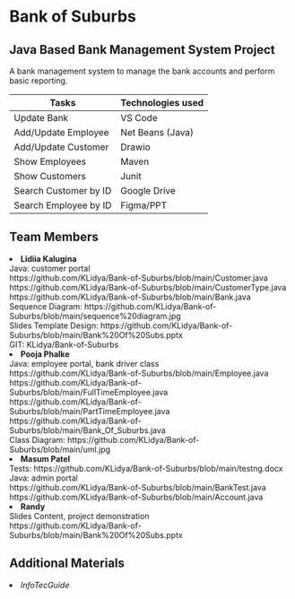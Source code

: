# Bank of Suburbs

## Java Based Bank Management System Project
A bank management system to manage the bank accounts and perform basic reporting.

| Tasks    | Technologies used |
| -------- | ------- |
| Update Bank  | VS Code    |
| Add/Update Employee | Net Beans (Java)     |
| Add/Update Customer| Drawio    |
| Show Employees| Maven    |
| Show Customers| Junit    |
| Search Customer by ID| Google Drive    |
| Search Employee by ID| Figma/PPT    |

## Team Members
<li><b>Lidiia Kalugina</b><br>
  Java: customer portal <br>
  https://github.com/KLidya/Bank-of-Suburbs/blob/main/Customer.java <br>
  https://github.com/KLidya/Bank-of-Suburbs/blob/main/CustomerType.java <br>
  https://github.com/KLidya/Bank-of-Suburbs/blob/main/Bank.java <br>
  Sequence Diagram: https://github.com/KLidya/Bank-of-Suburbs/blob/main/sequence%20diagram.jpg <br> 
  Slides Template Design: https://github.com/KLidya/Bank-of-Suburbs/blob/main/Bank%20Of%20Subs.pptx <br>
  GIT: KLidya/Bank-of-Suburbs </li>
<li><b>Pooja Phalke</b><br>
  Java: employee portal, bank driver class <br> 
  https://github.com/KLidya/Bank-of-Suburbs/blob/main/Employee.java <br>
  https://github.com/KLidya/Bank-of-Suburbs/blob/main/FullTimeEmployee.java <br>
  https://github.com/KLidya/Bank-of-Suburbs/blob/main/PartTimeEmployee.java <br>
  https://github.com/KLidya/Bank-of-Suburbs/blob/main/Bank_Of_Suburbs.java <br>
  Class Diagram: https://github.com/KLidya/Bank-of-Suburbs/blob/main/uml.jpg</li>
<li><b>Masum Patel</b> <br> 
  Tests: https://github.com/KLidya/Bank-of-Suburbs/blob/main/testng.docx <br> 
  Java: admin portal <br>
  https://github.com/KLidya/Bank-of-Suburbs/blob/main/BankTest.java <br> 
  https://github.com/KLidya/Bank-of-Suburbs/blob/main/Account.java </li>
<li><b>Randy</b> <br> Slides Content, project demonstration <br>
https://github.com/KLidya/Bank-of-Suburbs/blob/main/Bank%20Of%20Subs.pptx </li>

## Additional Materials
<li><i>InfoTecGuide</i></li>

